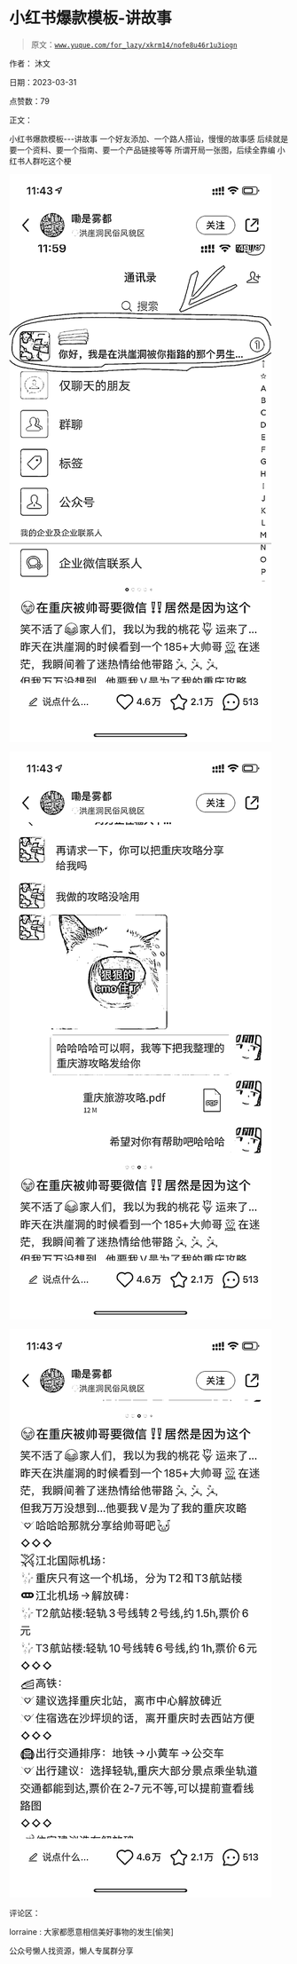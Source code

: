 # 小红书爆款模板-讲故事

> 原文：[`www.yuque.com/for_lazy/xkrm14/nofe8u46r1u3iogn`](https://www.yuque.com/for_lazy/xkrm14/nofe8u46r1u3iogn)



作者： 沐文



日期：2023-03-31



点赞数：79



正文：



小红书爆款模板---讲故事 一个好友添加、一个路人搭讪，慢慢的故事感 后续就是要一个资料、要一个指南、要一个产品链接等等 所谓开局一张图，后续全靠编 小红书人群吃这个梗



![](img/1e4f5c8bdf81dc6105d2fc4b2da177e2.png)  

![](img/b721d301982e43854421d97d89de9368.png)  

![](img/ee1fad171d182a96dfaa1edbde5236ce.png)  

评论区：



lorraine : 大家都愿意相信美好事物的发生[偷笑]



公众号懒人找资源，懒人专属群分享

</ne-p></ne-p></ne-p>